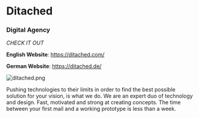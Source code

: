 # Ditached

### Digital Agency

*CHECK IT OUT*

**English Website**: https://ditached.com/

**German Website**: https://ditached.de/









![ditached.png](.ditached.png)





Pushing technologies to their limits in order to find the best possible solution for your vision, is what we do. We are an expert duo of technology and design. Fast, motivated and strong at creating concepts. The time between your first mail and a working prototype is less than a week.
